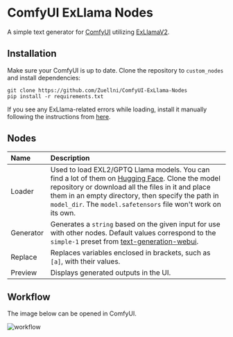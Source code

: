 # ComfyUI ExLlama Nodes
A simple text generator for [ComfyUI](https://github.com/comfyanonymous/ComfyUI) utilizing [ExLlamaV2](https://github.com/turboderp/exllamav2).

## Installation
Make sure your ComfyUI is up to date. Clone the repository to `custom_nodes` and install dependencies:
```
git clone https://github.com/Zuellni/ComfyUI-ExLlama-Nodes
pip install -r requirements.txt
```

If you see any ExLlama-related errors while loading, install it manually following the instructions from [here](https://github.com/turboderp/exllamav2#method-2-install-from-release-with-prebuilt-extension).

## Nodes
Name | Description
:--- | :---
Loader | Used to load EXL2/GPTQ Llama models. You can find a lot of them on [Hugging Face](https://huggingface.co/TheBloke). Clone the model repository or download all the files in it and place them in an empty directory, then specify the path in `model_dir`. The `model.safetensors` file won't work on its own.
Generator | Generates a `string` based on the given input for use with other nodes. Default values correspond to the `simple-1` preset from [text-generation-webui](https://github.com/oobabooga/text-generation-webui).
Replace | Replaces variables enclosed in brackets, such as `[a]`, with their values.
Preview | Displays generated outputs in the UI.

## Workflow
The image below can be opened in ComfyUI.

![workflow](https://github.com/Zuellni/ComfyUI-ExLlama-Nodes/assets/123005779/fca4b316-1d4d-4755-92fd-0c3cc2d57354)
